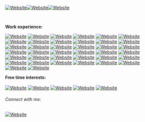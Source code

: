 <!--### Greetings! <img src="https://media.giphy.com/media/hvRJCLFzcasrR4ia7z/giphy.gif" width="18px">-->

<!--I'm Yawar P.<br/>-->
[![Website](https://img.shields.io/badge/Software%20%20Engineer-darkblue?style=for-the-badge)](https://github.com/YawarPandar)[![Website](https://img.shields.io/badge/InfoSec%20%20Enthusiastic-darkred?style=for-the-badge)](https://github.com/YawarPandar)[![Website](https://img.shields.io/badge/Casual%20%20Gamer-yellow?style=for-the-badge)](https://github.com/YawarPandar)
<!--
![Badge](https://github-readme-stats.vercel.app/api/top-langs/?username=YawarPandar&theme=highcontrast)
![Badge](https://github-readme-stats.vercel.app/api?username=YawarPandar&theme=blue-green)
-->



<!--Currently working on software outsourcing services for banking and financial companies, and also learning about networking stuff by myself.<br/>--><br/>
**Work experience:**<br/>

[![Website](https://img.shields.io/badge/Visual%20%20Studio%20%20.Net-white?style=flat&logo=visual-studio&logoColor=blue)](https://visualstudio.microsoft.com/vs/) 
[![Website](https://img.shields.io/badge/.NET-white?style=flat&logo=.net&logoColor=purple)](https://dotnet.microsoft.com/) 
[![Website](https://img.shields.io/badge/Visual%20%20Studio%20%20Code-white?style=flat&logo=visual-studio-code&logoColor=blue)](https://code.visualstudio.com/) 
[![Website](https://img.shields.io/badge/Red%20%20Hat%20%20CodeReady%20%20Studio-white?style=flat&logo=red-hat&logoColor=red)](https://www.redhat.com/en/technologies/jboss-middleware/codeready-studio) 
[![Website](https://img.shields.io/badge/Microsoft%20%20SQL%20%20Server-white?style=flat&logo=microsoft-sql-server&logoColor=black)](https://www.microsoft.com/en-us/sql-server/sql-server-2019) 
[![Website](https://img.shields.io/badge/Oracle-white?style=flat&logo=oracle&logoColor=orange)](https://www.oracle.com/database/) 
[![Website](https://img.shields.io/badge/MySQL-white?style=flat&logo=mysql&logoColor=blue)](https://www.mysql.com/) 
[![Website](https://img.shields.io/badge/MongoDB-white?style=flat&logo=mongodb&logoColor=brightgreen)](https://www.mongodb.com/) 
[![Website](https://img.shields.io/badge/Microsoft%20%20Azure-white?style=flat&logo=microsoft-azure&logoColor=blue)](https://azure.microsoft.com/en-us/) 
[![Website](https://img.shields.io/badge/Amazon%20%20AWS-white?style=flat&logo=amazon-aws&logoColor=yellowgreen)](https://aws.amazon.com/) 
[![Website](https://img.shields.io/badge/C%23-white?style=flat&logo=c-sharp&logoColor=blue)](https://docs.microsoft.com/en-us/dotnet/csharp/) 
[![Website](https://img.shields.io/badge/Angular-white?style=flat&logo=angular&logoColor=red)](https://angular.io/) 
[![Website](https://img.shields.io/badge/Java-white?style=flat&logo=openjdk&logoColor=red)](https://www.java.com/) 
[![Website](https://img.shields.io/badge/JavaScript-white?style=flat&logo=javascript&logoColor=yellow)](https://www.javascript.com/) 
[![Website](https://img.shields.io/badge/JQuery-white?style=flat&logo=jquery&logoColor=blue)](https://jquery.com/) 
[![Website](https://img.shields.io/badge/TypeScript-white?style=flat&logo=typescript&logoColor=blue)](https://www.typescriptlang.org/) 
[![Website](https://img.shields.io/badge/PHP-white?style=flat&logo=php&logoColor=blueviolet)](https://www.php.net/) 
[![Website](https://img.shields.io/badge/Power%20%20BI-white?style=flat&logo=power-bi&logoColor=yellow)](https://powerbi.microsoft.com/) 
[![Website](https://img.shields.io/badge/Microsoft%20%20Visio-white?style=flat&logo=microsoft-visio&logoColor=blue)](https://office.live.com/start/visio.aspx) 
[![Website](https://img.shields.io/badge/Red%20%20Hat%20%20JBoss%20%20Fuse%20%20Karaf-white?style=flat&logo=red-hat&logoColor=red)](https://github.com/jboss-fuse/fuse-karaf) 
[![Website](https://img.shields.io/badge/Red%20%20Hat%20%20JBoss%20%20EAP-white?style=flat&logo=red-hat&logoColor=red)](https://www.redhat.com/en/technologies/jboss-middleware/application-platform) 
[![Website](https://img.shields.io/badge/Red%20%20Hat%20%20JBoss%20%20BRMS-white?style=flat&logo=red-hat&logoColor=red)](https://www.cmsdistribution.com/product/red-hat-jboss-brms/) [![Website](https://img.shields.io/badge/Apache%20%20HTTP%20%20Server-white?style=flat&logo=apache&logoColor=red)](https://httpd.apache.org/) 
[![Website](https://img.shields.io/badge/Swagger-white?style=flat&logo=swagger&logoColor=green)](https://swagger.io/)
[![Website](https://img.shields.io/badge/Jenkins-white?style=flat&logo=jenkins)](https://www.jenkins.io/)
[![Website](https://img.shields.io/badge/New%20Relic-white?style=flat&logo=newrelic&logoColor=green)](https://newrelic.com/es)
[![Website](https://img.shields.io/badge/C%2b%2b-white?style=flat&logo=cplusplus&logoColor=blue)](https://en.cppreference.com/w/)
[![Website](https://img.shields.io/badge/RabbitMQ-white?style=flat&logo=rabbitmq&logoColor=orange)](https://www.rabbitmq.com/)
[![Website](https://img.shields.io/badge/Github-white?style=flat&logo=github&logoColor=black)](https://github.com/)
[![Website](https://img.shields.io/badge/Postman-white?style=flat&logo=postman&logoColor=orange)](https://www.postman.com/)
[![Website](https://img.shields.io/badge/Windows%2011-white?style=flat&logo=windows11&logoColor=blue)](https://www.microsoft.com/es-es/software-download/windows11)
[![Website](https://img.shields.io/badge/Ubuntu-white?style=flat&logo=ubuntu&logoColor=orange)](https://ubuntu.com/)
[![Website](https://img.shields.io/badge/Debian-white?style=flat&logo=debian&logoColor=red)](https://www.debian.org/)
[![Website](https://img.shields.io/badge/ArgoCD-white?style=flat&logo=argo&logoColor=orange)](https://argo-cd.readthedocs.io/en/stable/)
[![Website](https://img.shields.io/badge/Docker-white?style=flat&logo=docker&logoColor=blue)](https://kubernetes.io/)
[![Website](https://img.shields.io/badge/Kubernetes-white?style=flat&logo=kubernetes&logoColor=blue)](https://kubernetes.io/)
[![Website](https://img.shields.io/badge/Powershell%20Scripting-white?style=flat&logo=powershell&logoColor=blue)](https://github.com/PowerShell/PowerShell)
[![Website](https://img.shields.io/badge/Python%20Scripting-white?style=flat&logo=python&logoColor=blue)](https://github.com/PowerShell/PowerShell)

 
**Free time interests:**<br/>  
[![Website](https://img.shields.io/badge/Kali%20%20Linux-white?style=flat&logo=kali-linux&logoColor=black)](https://www.kali.org/) 
[![Website](https://img.shields.io/badge/Android-white?style=flat&logo=android&logoColor=green)](https://www.android.com/) 
[![Website](https://img.shields.io/badge/Android%20%20Studio-white?style=flat&logo=android-studio&logoColor=green)](https://developer.android.com/studio/) 
[![Website](https://img.shields.io/badge/PS%20%20Vita-white?style=flat&logo=playstation-vita&logoColor=blue)](https://en.wikipedia.org/wiki/PlayStation_Vita) 
[![Website](https://img.shields.io/badge/Crunchyroll-white?style=flat&logo=crunchyroll&logoColor=orange)](https://www.crunchyroll.com/)

###### Connect with me: 
[![Website](https://img.shields.io/badge/LinkedIn-blue?style=flat&logo=linkedin)][linkedin]
<br />
<!-- variables used above -->
[website]: https://www.facebook.com/mf.ramirezl
[twitter]: https://twitter.com/YawarPandar
[linkedin]: https://www.linkedin.com/in/mauricioramirezrl/
